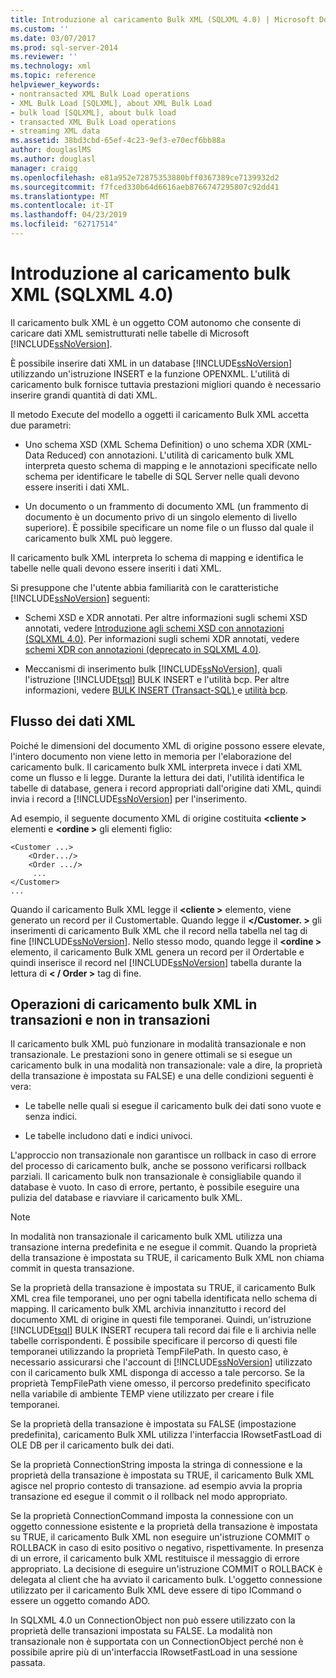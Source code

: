 ```yaml
---
title: Introduzione al caricamento Bulk XML (SQLXML 4.0) | Microsoft Docs
ms.custom: ''
ms.date: 03/07/2017
ms.prod: sql-server-2014
ms.reviewer: ''
ms.technology: xml
ms.topic: reference
helpviewer_keywords:
- nontransacted XML Bulk Load operations
- XML Bulk Load [SQLXML], about XML Bulk Load
- bulk load [SQLXML], about bulk load
- transacted XML Bulk Load operations
- streaming XML data
ms.assetid: 38bd3cbd-65ef-4c23-9ef3-e70ecf6bb88a
author: douglaslMS
ms.author: douglasl
manager: craigg
ms.openlocfilehash: e81a952e72875353880bff0367389ce7139932d2
ms.sourcegitcommit: f7fced330b64d6616aeb8766747295807c92dd41
ms.translationtype: MT
ms.contentlocale: it-IT
ms.lasthandoff: 04/23/2019
ms.locfileid: "62717514"
---
```

# <a name="introduction-to-xml-bulk-load-sqlxml-40"></a>Introduzione al caricamento bulk XML (SQLXML 4.0)
  Il caricamento bulk XML è un oggetto COM autonomo che consente di caricare dati XML semistrutturati nelle tabelle di Microsoft [!INCLUDE[ssNoVersion](../../../includes/ssnoversion-md.md)].  
  
 È possibile inserire dati XML in un database [!INCLUDE[ssNoVersion](../../../includes/ssnoversion-md.md)] utilizzando un'istruzione INSERT e la funzione OPENXML. L'utilità di caricamento bulk fornisce tuttavia prestazioni migliori quando è necessario inserire grandi quantità di dati XML.  
  
 Il metodo Execute del modello a oggetti il caricamento Bulk XML accetta due parametri:  
  
-   Uno schema XSD (XML Schema Definition) o uno schema XDR (XML-Data Reduced) con annotazioni. L'utilità di caricamento bulk XML interpreta questo schema di mapping e le annotazioni specificate nello schema per identificare le tabelle di SQL Server nelle quali devono essere inseriti i dati XML.  
  
-   Un documento o un frammento di documento XML (un frammento di documento è un documento privo di un singolo elemento di livello superiore). È possibile specificare un nome file o un flusso dal quale il caricamento bulk XML può leggere.  
  
 Il caricamento bulk XML interpreta lo schema di mapping e identifica le tabelle nelle quali devono essere inseriti i dati XML.  
  
 Si presuppone che l'utente abbia familiarità con le caratteristiche [!INCLUDE[ssNoVersion](../../../includes/ssnoversion-md.md)] seguenti:  
  
-   Schemi XSD e XDR annotati. Per altre informazioni sugli schemi XSD annotati, vedere [Introduzione agli schemi XSD con annotazioni &#40;SQLXML 4.0&#41;](../../sqlxml/annotated-xsd-schemas/introduction-to-annotated-xsd-schemas-sqlxml-4-0.md). Per informazioni sugli schemi XDR annotati, vedere [schemi XDR con annotazioni &#40;deprecato in SQLXML 4.0&#41;](../../sqlxml/annotated-xsd-schemas/annotated-xdr-schemas-deprecated-in-sqlxml-4-0.md).  
  
-   Meccanismi di inserimento bulk [!INCLUDE[ssNoVersion](../../../includes/ssnoversion-md.md)], quali l'istruzione [!INCLUDE[tsql](../../../includes/tsql-md.md)] BULK INSERT e l'utilità bcp. Per altre informazioni, vedere [BULK INSERT &#40;Transact-SQL&#41; ](/sql/t-sql/statements/bulk-insert-transact-sql) e [utilità bcp](../../../tools/bcp-utility.md).  
  
## <a name="streaming-of-xml-data"></a>Flusso dei dati XML  
 Poiché le dimensioni del documento XML di origine possono essere elevate, l'intero documento non viene letto in memoria per l'elaborazione del caricamento bulk. Il caricamento bulk XML interpreta invece i dati XML come un flusso e li legge. Durante la lettura dei dati, l'utilità identifica le tabelle di database, genera i record appropriati dall'origine dati XML, quindi invia i record a [!INCLUDE[ssNoVersion](../../../includes/ssnoversion-md.md)] per l'inserimento.  
  
 Ad esempio, il seguente documento XML di origine costituita  **\<cliente >** elementi e  **\<ordine >** gli elementi figlio:  
  
```  
<Customer ...>  
    <Order.../>  
    <Order .../>  
     ...  
</Customer>  
...  
```  
  
 Quando il caricamento Bulk XML legge il  **\<cliente >** elemento, viene generato un record per il Customertable. Quando legge il  **\</Customer. >** gli inserimenti di caricamento Bulk XML che il record nella tabella nel tag di fine [!INCLUDE[ssNoVersion](../../../includes/ssnoversion-md.md)]. Nello stesso modo, quando legge il  **\<ordine >** elemento, il caricamento Bulk XML genera un record per il Ordertable e quindi inserisce il record nel [!INCLUDE[ssNoVersion](../../../includes/ssnoversion-md.md)] tabella durante la lettura di  **\< / Order >** tag di fine.  
  
## <a name="transacted-and-nontransacted-xml-bulk-load-operations"></a>Operazioni di caricamento bulk XML in transazioni e non in transazioni  
 Il caricamento bulk XML può funzionare in modalità transazionale e non transazionale. Le prestazioni sono in genere ottimali se si esegue un caricamento bulk in una modalità non transazionale: vale a dire, la proprietà della transazione è impostata su FALSE) e una delle condizioni seguenti è vera:  
  
-   Le tabelle nelle quali si esegue il caricamento bulk dei dati sono vuote e senza indici.  
  
-   Le tabelle includono dati e indici univoci.  
  
 L'approccio non transazionale non garantisce un rollback in caso di errore del processo di caricamento bulk, anche se possono verificarsi rollback parziali. Il caricamento bulk non transazionale è consigliabile quando il database è vuoto. In caso di errore, pertanto, è possibile eseguire una pulizia del database e riavviare il caricamento bulk XML.  
  
> [!NOTE]  
>  In modalità non transazionale il caricamento bulk XML utilizza una transazione interna predefinita e ne esegue il commit. Quando la proprietà della transazione è impostata su TRUE, il caricamento Bulk XML non chiama commit in questa transazione.  
  
 Se la proprietà della transazione è impostata su TRUE, il caricamento Bulk XML crea file temporanei, uno per ogni tabella identificata nello schema di mapping. Il caricamento bulk XML archivia innanzitutto i record del documento XML di origine in questi file temporanei. Quindi, un'istruzione [!INCLUDE[tsql](../../../includes/tsql-md.md)] BULK INSERT recupera tali record dai file e li archivia nelle tabelle corrispondenti. È possibile specificare il percorso di questi file temporanei utilizzando la proprietà TempFilePath. In questo caso, è necessario assicurarsi che l'account di [!INCLUDE[ssNoVersion](../../../includes/ssnoversion-md.md)] utilizzato con il caricamento bulk XML disponga di accesso a tale percorso. Se la proprietà TempFilePath viene omesso, il percorso predefinito specificato nella variabile di ambiente TEMP viene utilizzato per creare i file temporanei.  
  
 Se la proprietà della transazione è impostata su FALSE (impostazione predefinita), caricamento Bulk XML utilizza l'interfaccia IRowsetFastLoad di OLE DB per il caricamento bulk dei dati.  
  
 Se la proprietà ConnectionString imposta la stringa di connessione e la proprietà della transazione è impostata su TRUE, il caricamento Bulk XML agisce nel proprio contesto di transazione. ad esempio avvia la propria transazione ed esegue il commit o il rollback nel modo appropriato.  
  
 Se la proprietà ConnectionCommand imposta la connessione con un oggetto connessione esistente e la proprietà della transazione è impostata su TRUE, il caricamento Bulk XML non eseguire un'istruzione COMMIT o ROLLBACK in caso di esito positivo o negativo, rispettivamente. In presenza di un errore, il caricamento bulk XML restituisce il messaggio di errore appropriato. La decisione di eseguire un'istruzione COMMIT o ROLLBACK è delegata al client che ha avviato il caricamento bulk. L'oggetto connessione utilizzato per il caricamento Bulk XML deve essere di tipo ICommand o essere un oggetto comando ADO.  
  
 In SQLXML 4.0 un ConnectionObject non può essere utilizzato con la proprietà delle transazioni impostata su FALSE. La modalità non transazionale non è supportata con un ConnectionObject perché non è possibile aprire più di un'interfaccia IRowsetFastLoad in una sessione passata.  
  
  

